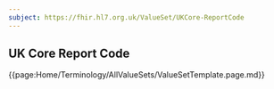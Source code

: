 ```yaml
---
subject: https://fhir.hl7.org.uk/ValueSet/UKCore-ReportCode
---
```

## UK Core Report Code 

{{page:Home/Terminology/AllValueSets/ValueSetTemplate.page.md}}